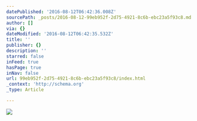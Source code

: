 ```yaml
---
datePublished: '2016-08-12T06:42:36.008Z'
sourcePath: _posts/2016-08-12-99eb952f-2d75-4921-8c6b-ebc23a5f93c8.md
author: []
via: {}
dateModified: '2016-08-12T06:42:35.532Z'
title: ''
publisher: {}
description: ''
starred: false
inFeed: true
hasPage: true
inNav: false
url: 99eb952f-2d75-4921-8c6b-ebc23a5f93c8/index.html
_context: 'http://schema.org'
_type: Article

---
```

![](https://the-grid-user-content.s3-us-west-2.amazonaws.com/5abd3d20-7bcb-4e83-97b5-78eebbaaf716.jpg)